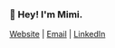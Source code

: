 ### 👋 Hey! I'm Mimi. 

[Website](https://www.mimireyburn.com/) | [Email](mailto:mimireyburn@gmail.com?subject=Hello!) | [LinkedIn](https://www.linkedin.com/in/mimireyburn/)

<!--
**mimireyburn/mimireyburn** is a ✨ _special_ ✨ repository because its `README.md` (this file) appears on your GitHub profile.

Here are some ideas to get you started:

- 🔭 I’m currently working on ...
- 🌱 I’m currently learning ...
- 👯 I’m looking to collaborate on ...
- 🤔 I’m looking for help with ...
- 💬 Ask me about ...
- 📫 How to reach me: ...
- 😄 Pronouns: ...
- ⚡ Fun fact: ...
-->
